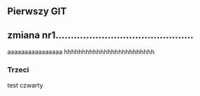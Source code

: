 ## Pierwszy GIT
## zmiana nr1.............................................
aaaaaaaaaaaaaaaa
hhhhhhhhhhhhhhhhhhhhhhhhh

### Trzeci

test
czwarty
